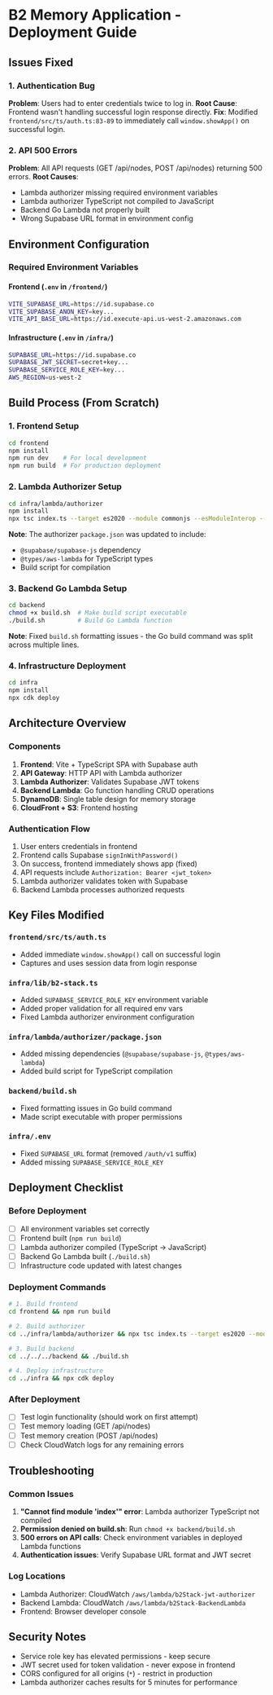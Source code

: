 # B2 Memory Application - Deployment Guide

## Issues Fixed

### 1. Authentication Bug
**Problem**: Users had to enter credentials twice to log in.
**Root Cause**: Frontend wasn't handling successful login response directly.
**Fix**: Modified `frontend/src/ts/auth.ts:83-89` to immediately call `window.showApp()` on successful login.

### 2. API 500 Errors
**Problem**: All API requests (GET /api/nodes, POST /api/nodes) returning 500 errors.
**Root Causes**:
- Lambda authorizer missing required environment variables
- Lambda authorizer TypeScript not compiled to JavaScript
- Backend Go Lambda not properly built
- Wrong Supabase URL format in environment config

## Environment Configuration

### Required Environment Variables

#### Frontend (`.env` in `/frontend/`)
```bash
VITE_SUPABASE_URL=https://id.supabase.co
VITE_SUPABASE_ANON_KEY=key...
VITE_API_BASE_URL=https://id.execute-api.us-west-2.amazonaws.com
```

#### Infrastructure (`.env` in `/infra/`)
```bash
SUPABASE_URL=https://id.supabase.co
SUPABASE_JWT_SECRET=secret+key...
SUPABASE_SERVICE_ROLE_KEY=key...
AWS_REGION=us-west-2
```

## Build Process (From Scratch)

### 1. Frontend Setup
```bash
cd frontend
npm install
npm run dev    # For local development
npm run build  # For production deployment
```

### 2. Lambda Authorizer Setup
```bash
cd infra/lambda/authorizer
npm install
npx tsc index.ts --target es2020 --module commonjs --esModuleInterop --allowSyntheticDefaultImports --skipLibCheck
```

**Note**: The authorizer `package.json` was updated to include:
- `@supabase/supabase-js` dependency
- `@types/aws-lambda` for TypeScript types
- Build script for compilation

### 3. Backend Go Lambda Setup
```bash
cd backend
chmod +x build.sh  # Make build script executable
./build.sh         # Build Go Lambda function
```

**Note**: Fixed `build.sh` formatting issues - the Go build command was split across multiple lines.

### 4. Infrastructure Deployment
```bash
cd infra
npm install
npx cdk deploy
```

## Architecture Overview

### Components
1. **Frontend**: Vite + TypeScript SPA with Supabase auth
2. **API Gateway**: HTTP API with Lambda authorizer
3. **Lambda Authorizer**: Validates Supabase JWT tokens
4. **Backend Lambda**: Go function handling CRUD operations
5. **DynamoDB**: Single table design for memory storage
6. **CloudFront + S3**: Frontend hosting

### Authentication Flow
1. User enters credentials in frontend
2. Frontend calls Supabase `signInWithPassword()`
3. On success, frontend immediately shows app (fixed)
4. API requests include `Authorization: Bearer <jwt_token>`
5. Lambda authorizer validates token with Supabase
6. Backend Lambda processes authorized requests

## Key Files Modified

### `frontend/src/ts/auth.ts`
- Added immediate `window.showApp()` call on successful login
- Captures and uses session data from login response

### `infra/lib/b2-stack.ts`
- Added `SUPABASE_SERVICE_ROLE_KEY` environment variable
- Added proper validation for all required env vars
- Fixed Lambda authorizer environment configuration

### `infra/lambda/authorizer/package.json`
- Added missing dependencies (`@supabase/supabase-js`, `@types/aws-lambda`)
- Added build script for TypeScript compilation

### `backend/build.sh`
- Fixed formatting issues in Go build command
- Made script executable with proper permissions

### `infra/.env`
- Fixed `SUPABASE_URL` format (removed `/auth/v1` suffix)
- Added missing `SUPABASE_SERVICE_ROLE_KEY`

## Deployment Checklist

### Before Deployment
- [ ] All environment variables set correctly
- [ ] Frontend built (`npm run build`)
- [ ] Lambda authorizer compiled (TypeScript → JavaScript)
- [ ] Backend Go Lambda built (`./build.sh`)
- [ ] Infrastructure code updated with latest changes

### Deployment Commands
```bash
# 1. Build frontend
cd frontend && npm run build

# 2. Build authorizer
cd ../infra/lambda/authorizer && npx tsc index.ts --target es2020 --module commonjs --esModuleInterop --allowSyntheticDefaultImports --skipLibCheck

# 3. Build backend
cd ../../../backend && ./build.sh

# 4. Deploy infrastructure
cd ../infra && npx cdk deploy
```

### After Deployment
- [ ] Test login functionality (should work on first attempt)
- [ ] Test memory loading (GET /api/nodes)
- [ ] Test memory creation (POST /api/nodes)
- [ ] Check CloudWatch logs for any remaining errors

## Troubleshooting

### Common Issues
1. **"Cannot find module 'index'" error**: Lambda authorizer TypeScript not compiled
2. **Permission denied on build.sh**: Run `chmod +x backend/build.sh`
3. **500 errors on API calls**: Check environment variables in deployed Lambda functions
4. **Authentication issues**: Verify Supabase URL format and JWT secret

### Log Locations
- Lambda Authorizer: CloudWatch `/aws/lambda/b2Stack-jwt-authorizer`
- Backend Lambda: CloudWatch `/aws/lambda/b2Stack-BackendLambda`
- Frontend: Browser developer console

## Security Notes
- Service role key has elevated permissions - keep secure
- JWT secret used for token validation - never expose in frontend
- CORS configured for all origins (`*`) - restrict in production
- Lambda authorizer caches results for 5 minutes for performance